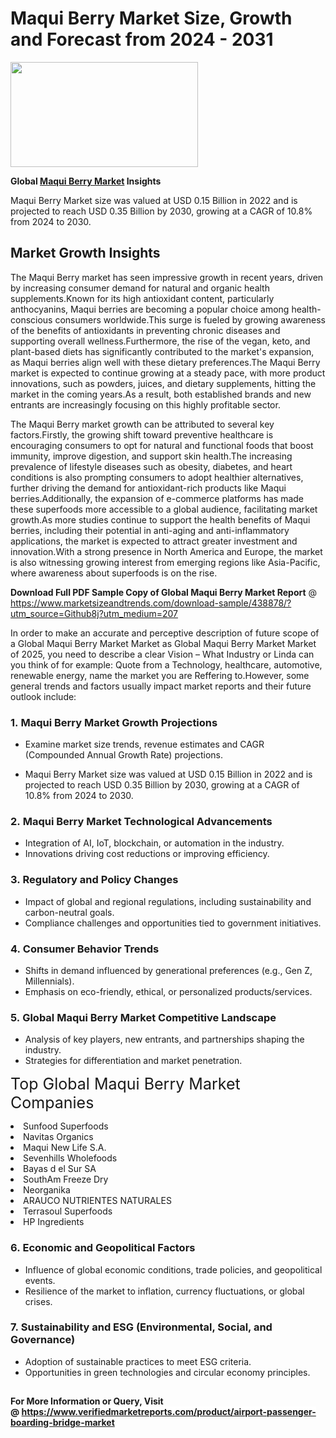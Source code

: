 <H1>Maqui Berry Market Size, Growth and Forecast from 2024 - 2031</H1><img class="aligncenter size-medium wp-image-584254" src="https://thirdeyenews.in/wp-content/uploads/2024/09/Global-Market-Research-300x168.jpeg" alt="" width="300" height="168" /><p><strong>Global&nbsp;<a href="https://www.marketsizeandtrends.com/download-sample/438878/?utm_source=Github8j?utm_medium=207">Maqui Berry Market</a> Insights</strong></p><p>Maqui Berry Market size was valued at USD 0.15 Billion in 2022 and is projected to reach USD 0.35 Billion by 2030, growing at a CAGR of 10.8% from 2024 to 2030.</p><p><h2>Market Growth Insights</h2> <p>The Maqui Berry market has seen impressive growth in recent years, driven by increasing consumer demand for natural and organic health supplements.Known for its high antioxidant content, particularly anthocyanins, Maqui berries are becoming a popular choice among health-conscious consumers worldwide.This surge is fueled by growing awareness of the benefits of antioxidants in preventing chronic diseases and supporting overall wellness.Furthermore, the rise of the vegan, keto, and plant-based diets has significantly contributed to the market's expansion, as Maqui berries align well with these dietary preferences.The Maqui Berry market is expected to continue growing at a steady pace, with more product innovations, such as powders, juices, and dietary supplements, hitting the market in the coming years.As a result, both established brands and new entrants are increasingly focusing on this highly profitable sector.</p> <p>The Maqui Berry market growth can be attributed to several key factors.Firstly, the growing shift toward preventive healthcare is encouraging consumers to opt for natural and functional foods that boost immunity, improve digestion, and support skin health.The increasing prevalence of lifestyle diseases such as obesity, diabetes, and heart conditions is also prompting consumers to adopt healthier alternatives, further driving the demand for antioxidant-rich products like Maqui berries.Additionally, the expansion of e-commerce platforms has made these superfoods more accessible to a global audience, facilitating market growth.As more studies continue to support the health benefits of Maqui berries, including their potential in anti-aging and anti-inflammatory applications, the market is expected to attract greater investment and innovation.With a strong presence in North America and Europe, the market is also witnessing growing interest from emerging regions like Asia-Pacific, where awareness about superfoods is on the rise.</p> <p><span class=""><strong>Download Full PDF Sample Copy of Global Maqui Berry Market Report</strong> @ <a href="https://www.marketsizeandtrends.com/download-sample/438878/?utm_source=Github8j?utm_medium=207" target="_blank">https://www.marketsizeandtrends.com/download-sample/438878/?utm_source=Github8j?utm_medium=207</a></span></p><p>In order to make an accurate and perceptive description of future scope of a Global&nbsp;Maqui Berry Market Market as Global&nbsp;Maqui Berry Market Market of 2025, you need to describe a clear Vision &ndash; What Industry or Linda can you think of for example: Quote from a Technology, healthcare, automotive, renewable energy, name the market you are Reffering to.However, some general trends and factors usually impact market reports and their future outlook include:</p><h3>1.&nbsp;<strong>Maqui Berry Market Growth Projections</strong></h3><ul><li>Examine market size trends, revenue estimates and CAGR (Compounded Annual Growth Rate) projections.</li><li><p>Maqui Berry Market size was valued at USD 0.15 Billion in 2022 and is projected to reach USD 0.35 Billion by 2030, growing at a CAGR of 10.8% from 2024 to 2030.</p></li></ul><h3>2.&nbsp;<strong>Maqui Berry Market Technological Advancements</strong></h3><ul><li>Integration of AI, IoT, blockchain, or automation in the industry.</li><li>Innovations driving cost reductions or improving efficiency.</li></ul><h3>3.&nbsp;<strong>Regulatory and Policy Changes</strong></h3><ul><li>Impact of global and regional regulations, including sustainability and carbon-neutral goals.</li><li>Compliance challenges and opportunities tied to government initiatives.</li></ul><h3>4.&nbsp;<strong>Consumer Behavior Trends</strong></h3><ul><li>Shifts in demand influenced by generational preferences (e.g., Gen Z, Millennials).</li><li>Emphasis on eco-friendly, ethical, or personalized products/services.</li></ul><h3>5.&nbsp;<strong>Global Maqui Berry Market Competitive Landscape</strong></h3><ul><li>Analysis of key players, new entrants, and partnerships shaping the industry.</li><li>Strategies for differentiation and market penetration.</li></ul><p data-pm-slice="1 1 []"><span style="color: inherit; font-family: inherit; font-size: 25px;">Top Global Maqui Berry Market Companies</span></p><div class="" data-test-id=""><p><li>Sunfood Superfoods</li><li> Navitas Organics</li><li> Maqui New Life S.A.</li><li> Sevenhills Wholefoods</li><li> Bayas d el Sur SA</li><li> SouthAm Freeze Dry</li><li> Neorganika</li><li> ARAUCO NUTRIENTES NATURALES</li><li> Terrasoul Superfoods</li><li> HP Ingredients</li></p></div><h3>6.&nbsp;<strong>Economic and Geopolitical Factors</strong></h3><ul><li>Influence of global economic conditions, trade policies, and geopolitical events.</li><li>Resilience of the market to inflation, currency fluctuations, or global crises.</li></ul><h3>7.&nbsp;<strong>Sustainability and ESG (Environmental, Social, and Governance)</strong></h3><ul><li>Adoption of sustainable practices to meet ESG criteria.</li><li>Opportunities in green technologies and circular economy principles.</li></ul><h2><strong style="font-size: 14px;">For More Information or Query, Visit @&nbsp;</strong><a style="background-color: #ffffff; font-size: 14px;" href="https://www.marketsizeandtrends.com/report/maqui-berry-market/" target="_blank">https://www.verifiedmarketreports.com/product/airport-passenger-boarding-bridge-market</a></h2>